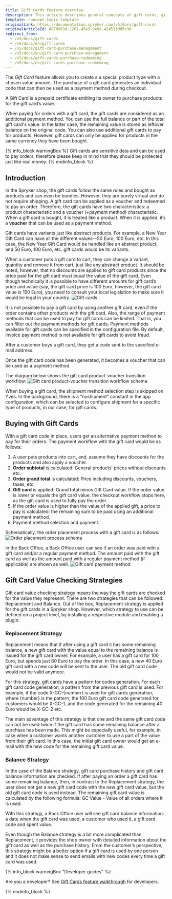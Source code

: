 ```yaml
---
title: Gift Cards feature overview
description: This article describes general concepts of gift cards, gift card’s purchase and redeeming process, as well as the various use case scenarios.
template: concept-topic-template
originalLink: https://documentation.spryker.com/v5/docs/gift-cards
originalArticleId: 0870983d-1201-45e9-9e98-424513dd5c96
redirect_from:
  - /v5/docs/gift-cards
  - /v5/docs/en/gift-cards
  - /v5/docs/gift-card-purchase-management
  - /v5/docs/en/gift-card-purchase-management
  - /v5/docs/gift-cards-purchase-redeeming
  - /v5/docs/en/gift-cards-purchase-redeeming
---
```


The _Gift Card_ feature allows you to create a a special product type with a chosen value amount. The purchase of a gift card generates an individual code that can then be used as a payment method during checkout.

A Gift Card is a prepaid certificate entitling its owner to purchase products for the gift card’s value.

When paying for orders with a gift card, the gift cards are considered as an additional payment method. You can use the full balance  or part of the total gift card's value. In the latter case, the remaining value is stored as leftover balance on the original code. You can also use additional gift cards to pay for products. However, gift cards can only be applied for products in the same currency they have been bought.

{% info_block warningBox %}
Gift cards are sensitive data and can be used to pay orders, therefore please keep in mind that they should be protected just like real money.
{% endinfo_block %}

## Introduction

In the Spryker shop, the gift cards follow the same rules and bought as products and can even be bundles. However, they are purely virtual and do not require shipping. A gift card can be applied as a voucher and redeemed to pay an order. Therefore, the gift cards have two characteristics: a product characteristic and a voucher (+payment method) characteristic. When a gift card is bought, it is treated like a product. When it is applied, it’s a **voucher** that can be used as a payment method.

Gift cards have variants just like abstract products. For example, a New Year Gift Card can have all the different values—50 Euro, 100 Euro, etc. In this case, the New Year Gift Card would be handled like an abstract product, and 50 Euro, 100 Euro, etc. gift cards would be its variants.

When a customer puts a gift card to cart, they can change a variant, quantity and remove it from cart, just like any abstract product. It should be noted, however, that no discounts are applied to gift card products since the price paid for the gift card must equal the value of the gift card. Even though technically it is possible to have different amounts for gift card’s price and value (say, the gift card price is 100 Euro, however, the gift card value is 150 Euro), you need to consult your local legislation to make sure it would be legal in your country.
![Gift cards](https://spryker.s3.eu-central-1.amazonaws.com/docs/Features/Gift+Cards/Gift+Cards+Purchase+and+Redeeming/gift_card.png)

It is not possible to pay a gift card by using another gift card, even if the order contains other products with the gift card. Also, the range of payment methods that can be used to pay for gift cards can be limited. That is, you can filter out the payment methods for gift cards. Payment methods available for gift cards can be specified in the configuration file. By default, invoice payment method is not available for gift cards to avoid fraud. 

After a customer buys a gift card, they get a code sent to the specified e-mail address.

Once the gift card code has been generated, it becomes a voucher that can be used as a payment method.

The diagram below shows the gift card product-voucher transition workflow:
![Gift card product-voucher transition workflow schema](https://spryker.s3.eu-central-1.amazonaws.com/docs/Features/Gift+Cards/Gift+Cards+Purchase+and+Redeeming/GC+product-voucher+transition.png)

When buying a gift card, the shipment method selection step is skipped on Yves. In the background, there is a “noshipment” constant in the app configuration, which can be selected to configure shipment for a specific type of products, in our case, for gift cards.

## Buying with Gift Cards
With a gift card code in place, users get an alternative payment method to pay for their orders. The payment workflow with the gift card would be as follows:
1. A user puts products into cart, and, assume they have discounts for the products and also apply a voucher.
2. **Order subtotal** is calculated: General products’ prices without discounts etc.
3. **Order grand total** is calculated: Price including discounts, vouchers, taxes, etc.
4. **Gift card** is applied: Grand total minus Gift Card value. If the order value is lower or equals the gift card value, the checkout workflow stops here, as the gift card is used to fully pay the order.
5. If the order value is higher than the value of the applied gift, a price to pay is calculated: the remaining sum to be paid using an additional payment method.
6. Payment method selection and payment.

Schematically, the order placement process with a gift card is as follows:
![Order placement process schema](https://spryker.s3.eu-central-1.amazonaws.com/docs/Features/Gift+Cards/Gift+Cards+Purchase+and+Redeeming/gc_payment_process.png)

In the Back Office, a Back Office user can see if an order was paid with a gift card and/or a regular payment method. The amount paid with the gift card as well as the amount paid with a regular payment method (if applicable) are shown as well.
![Gift card payment method](https://spryker.s3.eu-central-1.amazonaws.com/docs/Features/Gift+Cards/Gift+Cards+Purchase+and+Redeeming/gift_card_payment_method.png)

## Gift Card Value Checking Strategies
Gift card value checking strategy means the way the gift cards are checked for the value they represent. There are two strategies that can be followed: Replacement and Balance. Out of the box, Replacement strategy is applied for the gift cards in a Spryker shop. However, which strategy to use can be defined on a project level, by installing a respective module and enabling a plugin.

### Replacement Strategy
Replacement means that if after using a gift card it has some remaining balance, a new gift card with the value equal to the remaining balance is issued for the gift card owner. For example, a user has a gift card for 100 Euro, but spends just 60 Euro to pay the order. In this case, a new 40 Euro gift card with a new code will be sent to the user. The old gift card code would not be valid anymore.

For this strategy, gift cards have a pattern for codes generation. For each gift card code generation, a pattern from the previous gift card is used. For example, if the code X-GC-{number} is used for gift cards generation, where {number} is the pattern, the 100 Euro gift card code generated for customers would be X-GC-1, and the code generated for the remaining 40 Euro would be X-GC-2 etc.

The main advantage of this strategy is that one and the same gift card code can not be used twice if the gift card has some remaining balance after a purchase has been made. This might be especially useful, for example, in case when a customer wants another customer to use a part of the value from their gift card. In this case, the initial gift card owner would get an e-mail with the new code for the remaining gift card value.

### Balance Strategy
In the case of the Balance strategy, gift card purchase history and gift card balance information are checked. If after paying an order a gift card has some remaining balance, then, in contrast to the Replacement strategy, the user does not get a new gift card code with the new gift card value, but the old gift card code is used instead. The remaining gift card value is calculated by the following formula: GC Value - Value of all orders where it is used.

With this strategy, a Back Office user will see gift card balance information: a date when the gift card was used, a customer who used it, a gift card code and spent value.

Even though the Balance strategy is a bit more complicated than Replacement, it provides the shop owner with detailed information about the gift card as well as the purchase history. From the customer’s perspective, this strategy might be a better option if a gift card is used by one person and it does not make sense to send emails with new codes every time a gift card was used.

{% info_block warningBox "Developer guides" %}

Are you a developer? See [Gift Cards feature walkthrough](/docs/scos/dev/feature-walkthroughs/{{page.version}}/gift-cards-feature-walkthrough.html) for developers.

{% endinfo_block %}